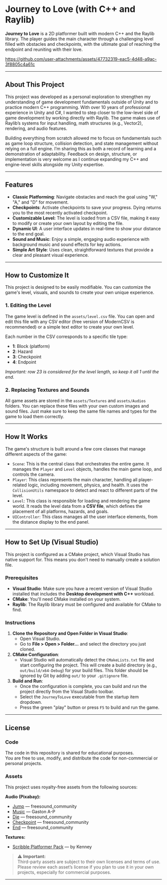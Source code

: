 # Journey to Love (with C++ and Raylib)

**Journey to Love** is a 2D platformer built with modern C++ and the Raylib library. The player guides the main character through a challenging level filled with obstacles and checkpoints, with the ultimate goal of reaching the endpoint and reuniting with their love.

https://github.com/user-attachments/assets/47732319-eac5-4d48-a9ac-3f8805c4a61c

-----

## About This Project

This project was developed as a personal exploration to strengthen my understanding of game development fundamentals outside of Unity and to practice modern C++ programming. With over 10 years of professional experience in Unity and C#, I wanted to step closer to the low-level side of game development by working directly with Raylib.
The game makes use of Raylib’s systems for input handling, math structures (e.g., Vector2), rendering, and audio features.

Building everything from scratch allowed me to focus on fundamentals such as game loop structure, collision detection, and state management without relying on a full engine.
I’m sharing this as both a record of learning and a demonstration of adaptability. Feedback on design, structure, or implementation is very welcome as I continue expanding my C++ and engine-level skills alongside my Unity expertise.

-----

## Features

  * **Classic Platforming**: Navigate obstacles and reach the goal using "W," "A," and "D" for movement.
  * **Checkpoints**: Activate checkpoints to save your progress. Dying returns you to the most recently activated checkpoint.
  * **Customizable Level:** The level is loaded from a CSV file, making it easy to modify or create your own layout by editing the file.
  * **Dynamic UI**: A user interface updates in real-time to show your distance to the end goal.
  * **Sound and Music**: Enjoy a simple, engaging audio experience with background music and sound effects for key actions.
  * **Simple Art Style**: Uses clean, straightforward textures that provide a clear and pleasant visual experience.

-----

## How to Customize It

This project is designed to be easily modifiable. You can customize the game's level, visuals, and sounds to create your own unique experience.

### 1\. **Editing the Level**

The game level is defined in the `assets/level.csv` file. You can open and edit this file with any CSV editor (free version of ModernCSV is recommended) or a simple text editor to create your own level.

Each number in the CSV corresponds to a specific tile type:
  * **1**: Block (platform)
  * **2**: Hazard
  * **3**: Checkpoint
  * **4**: Endpoint
 
  *Important: row 23 is considered for the level length, so keep it all 1 until the end.*

### 2\. **Replacing Textures and Sounds**

All game assets are stored in the `assets/Textures` and `assets/Audios` folders. You can replace these files with your own custom images and sound files. Just make sure to keep the same file names and types for the game to load them correctly.

-----

## How It Works

The game's structure is built around a few core classes that manage different aspects of the game:

  * `Scene`: This is the central class that orchestrates the entire game. It manages the `Player` and `Level` objects, handles the main game loop, and controls the camera.
  * `Player`: This class represents the main character, handling all player-related logic, including movement, physics, and health. It uses the `CollisionUtils` namespace to detect and react to different parts of the level.
  * `Level`: This class is responsible for loading and rendering the game world. It reads the level data from a **CSV file**, which defines the placement of all platforms, hazards, and goals.
  * `UIController`: This class manages all the user interface elements, from the distance display to the end panel.

-----

## How to Set Up (Visual Studio)

This project is configured as a CMake project, which Visual Studio has native support for. This means you don't need to manually create a solution file.

### Prerequisites
  * **Visual Studio**: Make sure you have a recent version of Visual Studio installed that includes the **Desktop development with C++** workload.
  * **CMake**: You'll need CMake installed on your system.
  * **Raylib**: The Raylib library must be configured and available for CMake to find.

### Instructions
1.  **Clone the Repository and Open Folder in Visual Studio**:
      * Open Visual Studio.
      * Go to **File \> Open \> Folder...** and select the directory you just cloned.
2.  **CMake Configuration**:
      * Visual Studio will automatically detect the `CMakeLists.txt` file and start configuring the project. This will create a build directory (e.g., `out/build/x64-Debug`) for your build files. This folder should be ignored by Git by adding `out/` to your `.gitignore` file.
3.  **Build and Run**:
      * Once the configuration is complete, you can build and run the project directly from the Visual Studio toolbar.
      * Select the `JourneyToLove` executable from the startup item dropdown.
      * Press the green "play" button or press `F5` to build and run the game.

-----

## License

### Code

The code in this repository is shared for educational purposes.  
You are free to use, modify, and distribute the code for non-commercial or personal projects.

### Assets

This project uses royalty-free assets from the following sources:

**Audio (Pixabay):**
- [Jump](https://pixabay.com/sound-effects/jump-sound-effect-145285/) — freesound_community  
- [Music](https://pixabay.com/sound-effects/arcade-music-loop-6462/) — Gaston A-P  
- [Die](https://pixabay.com/sound-effects/video-game-death-sound-66829/) — freesound_community  
- [Checkpoint](https://pixabay.com/sound-effects/arcade-8-bit-video-game-level-up-98861/) — freesound_community  
- [End](https://pixabay.com/sound-effects/8-bit-video-game-level-completed-82807/) — freesound_community  

**Textures:**
- [Scribble Platformer Pack](https://kenney.nl/assets/scribble-platformer) — by Kenney  

> ⚠️ **Important:**  
> Third-party assets are subject to their own licenses and terms of use.  
> Please review each asset’s license if you plan to use it in your own projects, especially for commercial purposes.

---
